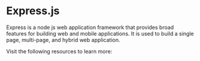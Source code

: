 # Express.js

Express is a node js web application framework that provides broad features for building web and mobile applications. It is used to build a single page, multi-page, and hybrid web application.

Visit the following resources to learn more: